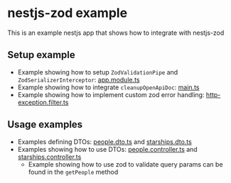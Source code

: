 # nestjs-zod example

This is an example nestjs app that shows how to integrate with nestjs-zod

## Setup example
- Example showing how to setup `ZodValidationPipe` and `ZodSerializerInterceptor`: [app.module.ts](./src/app.module.ts)
- Example showing how to integrate `cleanupOpenApiDoc`: [main.ts](./src/main.ts)
- Example showing how to implement custom zod error handling: [http-exception.filter.ts](./src/http-exception.filter.ts)

## Usage examples
- Examples defining DTOs: [people.dto.ts](./src/people/people.dto.ts) and [starships.dto.ts](./src/starships/starships.dto.ts)
- Examples showing how to use DTOs: [people.controller.ts](./src/people/people.controller.ts) and [starships.controller.ts](./src/starships/starships.controller.ts)
  - Example showing how to use zod to validate query params can be found in the `getPeople` method